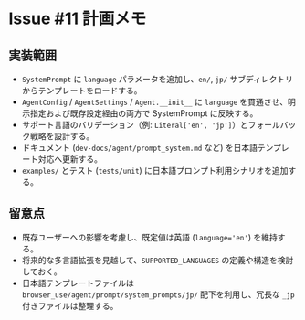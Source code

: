 # Issue #11 計画メモ

## 実装範囲
- `SystemPrompt` に `language` パラメータを追加し、`en/`, `jp/` サブディレクトリからテンプレートをロードする。
- `AgentConfig` / `AgentSettings` / `Agent.__init__` に `language` を貫通させ、明示指定および既存設定経由の両方で SystemPrompt に反映する。
- サポート言語のバリデーション（例: `Literal['en', 'jp']`）とフォールバック戦略を設計する。
- ドキュメント (`dev-docs/agent/prompt_system.md` など) を日本語テンプレート対応へ更新する。
- `examples/` とテスト (`tests/unit`) に日本語プロンプト利用シナリオを追加する。

## 留意点
- 既存ユーザーへの影響を考慮し、既定値は英語 (`language='en'`) を維持する。
- 将来的な多言語拡張を見越して、`SUPPORTED_LANGUAGES` の定義や構造を検討しておく。
- 日本語テンプレートファイルは `browser_use/agent/prompt/system_prompts/jp/` 配下を利用し、冗長な `_jp` 付きファイルは整理する。
